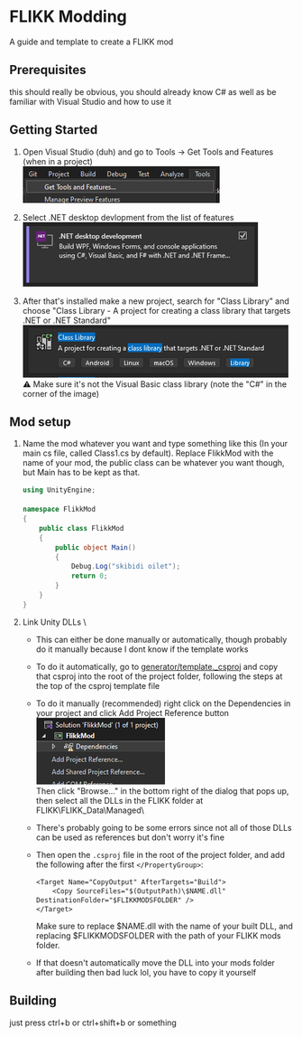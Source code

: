 # FLIKK Modding
A guide and template to create a FLIKK mod

## Prerequisites
this should really be obvious, you should already know C# as well as be familiar with Visual Studio and how to use it

## Getting Started
1. Open Visual Studio (duh) and go to Tools -> Get Tools and Features (when in a project) \
![An image showing the Tools -> Edit tools and features menu](images/gettoolsandfeatures.png)

1. Select .NET desktop devlopment from the list of features\
![An image showing the .NET desktop development option](images/dotnetdesktopdev.png)
1. After that's installed make a new project, search for "Class Library" and choose "Class Library - A project for creating a class library that targets .NET or .NET Standard" \
![An image showing the class library option](images/classlib.png) \
⚠️ Make sure it's not the Visual Basic class library (note the "C#" in the corner of the image)

## Mod setup
1. Name the mod whatever you want and type something like this (In your main cs file, called Class1.cs by default). Replace FlikkMod with the name of your mod, the public class can be whatever you want though, but Main has to be kept as that.
    ```cs
    using UnityEngine;

    namespace FlikkMod
    {
        public class FlikkMod
        {
            public object Main()
            {
                Debug.Log("skibidi oilet");
                return 0;
            }
        }
    }
    ```

1. Link Unity DLLs \
    - This can either be done manually or automatically, though probably do it manually because I dont know if the template works
    

    - To do it automatically, go to [generator/template._csproj]() and copy that csproj into the root of the project folder, following the steps at the top of the csproj template file

    - To do it manually (recommended) right click on the Dependencies in your project and click Add Project Reference button \
    ![The add project reference button](images/addref.png) \
    Then click "Browse..." in the bottom right of the dialog that pops up, then select all the DLLs in the FLIKK folder at FLIKK\FLIKK_Data\Managed\
    - There's probably going to be some errors since not all of those DLLs can be used as references but don't worry it's fine
    - Then open the `.csproj` file in the root of the project folder, and add the following after the first `</PropertyGroup>`:
        ```csproj
        <Target Name="CopyOutput" AfterTargets="Build">
            <Copy SourceFiles="$(OutputPath)\$NAME.dll" DestinationFolder="$FLIKKMODSFOLDER" />
        </Target> 
        ```
        Make sure to replace $NAME.dll with the name of your built DLL, and replacing $FLIKKMODSFOLDER with the path of your FLIKK mods folder.
    - If that doesn't automatically move the DLL into your mods folder after building then bad luck lol, you have to copy it yourself

## Building
just press ctrl+b or ctrl+shift+b or something
